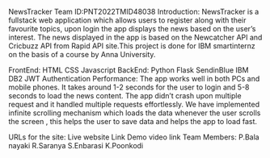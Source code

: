 NewsTracker
Team ID:PNT2022TMID48038
Introduction:
NewsTracker is a fullstack web application which allows users to register along with their favourite topics, upon login the app displays the news based on the user’s interest. The news displayed in the app is based on the Newcatcher API and Cricbuzz API from Rapid API site.This project is done for IBM smartinternz on the basis of a course by Anna University.

FrontEnd:
HTML
CSS
Javascript
BackEnd:
Python
Flask
SendinBlue
IBM DB2
JWT Authentication
Performance:
The app works well in both PCs and mobile phones. It takes around 1-2 seconds for the user to login and 5-8 seconds to load the news content. The app didn’t crash upon multiple request and it handled multiple requests effortlessly. We have implemented infinite scrolling mechanism which loads the data whenever the user scrolls the screen , this helps the user to save data and helps the app to load fast.

URLs for the site:
Live website Link
Demo video link
Team Members:
P.Bala nayaki
R.Saranya
S.Enbarasi
K.Poonkodi
